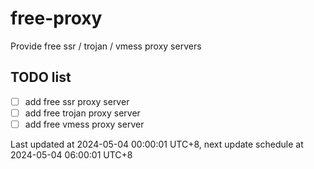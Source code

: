 
# free-proxy
Provide free ssr / trojan / vmess proxy servers


## TODO list
- [ ] add free ssr proxy server
- [ ] add free trojan proxy server
- [ ] add free vmess proxy server

Last updated at 2024-05-04 00:00:01 UTC+8, next update schedule at 2024-05-04 06:00:01 UTC+8

